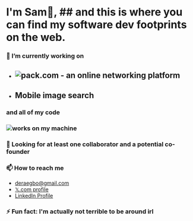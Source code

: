 # I'm Sam👋, ## and this is where you can find my software dev footprints on the web.


<!--
<img src="https://drive.google.com/thumbnail?id=1Iljo3gxRFCgzpcZPQ6DI_JOFiCChb9LQ" alt="" width="721.7px" height="236.3px">
-->
### 🔭 I’m currently working on
- ## ![pack.com](https://drive.google.com/thumbnail?id=1O8f-bHOIdKoaQpsimfiZXS2MydJXYs8u) - an online networking platform
- ## Mobile image search
### and all of my code
### ![works on my machine](https://drive.google.com/thumbnail?id=1S2TLFA1ntxWQDg5En7VMOXuSVEp4twyR) 

### 🤔 Looking for at least one collaborator and a potential co-founder

### 📫 How to reach me
- deraegbo@gmail.com
- [𝕏.com profile](https://www.x.com/samordera)
- [LinkedIn Profile](https://linkedin.com/in/sam-egbo-6b202927a)

### ⚡ Fun fact: I'm actually not terrible to be around irl
